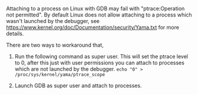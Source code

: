 Attaching to a process on Linux with GDB may fail with "ptrace:Operation not permitted". By default Linux does not allow attaching to a process which wasn't launched by the debugger, see https://www.kernel.org/doc/Documentation/security/Yama.txt for more details. 

There are two ways to workaround that,
1. Run the following command as super user. This will set the ptrace level to 0, after this just with user permissions you can attach to processes which are not launched by the debugger.
     `echo "0" > /proc/sys/kernel/yama/ptrace_scope`

2. Launch GDB as super user and attach to processes. 

